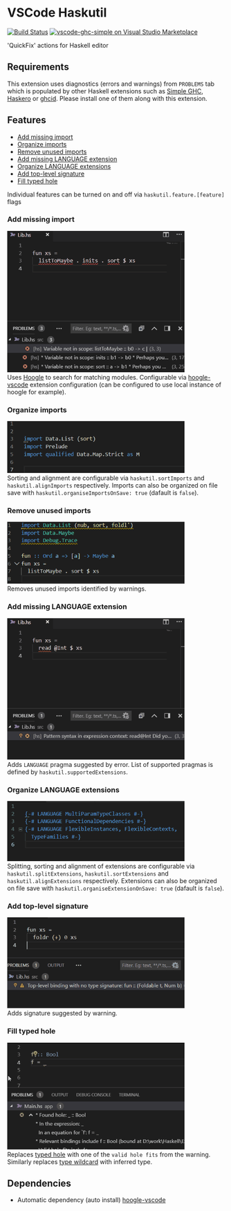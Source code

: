 # VSCode Haskutil
[![Build Status](https://travis-ci.org/EduardSergeev/vscode-haskutil.svg?branch=master)](https://travis-ci.org/EduardSergeev/vscode-haskutil)
[![vscode-ghc-simple on Visual Studio Marketplace](https://img.shields.io/vscode-marketplace/v/edka.haskutil.svg)](https://marketplace.visualstudio.com/items?itemName=Edka.haskutil)


'QuickFix' actions for Haskell editor  


## Requirements
This extension uses diagnostics (errors and warnings) from `PROBLEMS` tab which is populated by other Haskell extensions such as [Simple GHC](https://marketplace.visualstudio.com/items?itemName=dramforever.vscode-ghc-simple), [Haskero](https://marketplace.visualstudio.com/items?itemName=Vans.haskero) or [ghcid](https://marketplace.visualstudio.com/items?itemName=ndmitchell.haskell-ghcid). Please install one of them along with this extension.

## Features
 * [Add missing import](#add-missing-import)
 * [Organize imports](#organize-imports)
 * [Remove unused imports](#remove-unused-imports)
 * [Add missing LANGUAGE extension](#add-missing-language-extension)
 * [Organize LANGUAGE extensions](#organize-language-extensions)
 * [Add top-level signature](#add-top-level-signature)
 * [Fill typed hole](#fill-typed-hole)

Individual features can be turned on and off via `haskutil.feature.[feature]` flags

### Add missing import  
![Add missing import](/images/AddImport_sm.gif "Add missing import")  
Uses [Hoogle](https://www.haskell.org/hoogle/) to search for matching modules. Configurable via  [hoogle-vscode](https://marketplace.visualstudio.com/items?itemName=jcanero.hoogle-vscode) extension configuration (can be configured to use local instance of hoogle for example).

### Organize imports  
![Organize imports](/images/OrganizeImports_sm.gif "Organize imports")  
Sorting and alignment are configurable via `haskutil.sortImports` and `haskutil.alignImports` respectively. Imports can also be organized on file save with `haskutil.organiseImportsOnSave: true` (dafault is `false`).

### Remove unused imports
![Remove unused imports](/images/RemoveUnusedImports_sm.gif "Remove unused imports")  
Removes unused imports identified by warnings.

### Add missing LANGUAGE extension  
![Add extension](/images/AddExtension_sm.gif "Add extension")  
Adds `LANGUAGE` pragma suggested by error. List of supported pragmas is defined by `haskutil.supportedExtensions`.

### Organize LANGUAGE extensions  
![Organize extensions](/images/OrganizeExtensions_sm.gif "Organize extensions")  
Splitting, sorting and alignment of extensions are configurable via `haskutil.splitExtensions`, `haskutil.sortExtensions` and `haskutil.alignExtensions` respectively. Extensions can also be organized on file save with `haskutil.organiseExtensionOnSave: true` (dafault is `false`).

### Add top-level signature
![Add top-level signature](/images/AddSignature_sm.gif "Add top-level signature")  
Adds signature suggested by warning.

### Fill typed hole
![Fill typed hole](/images/FillTypedHole_sm.gif "Fill types hole")  
Replaces [typed hole](https://downloads.haskell.org/~ghc/8.6.4/docs/html/users_guide/glasgow_exts.html#typed-holes) with one of the `valid hole fits` from the warning.  
Similarly replaces [type wildcard](https://downloads.haskell.org/~ghc/8.6.4/docs/html/users_guide/glasgow_exts.html#type-wildcards) with inferred type.

## Dependencies

 * Automatic dependency (auto install) [hoogle-vscode](https://marketplace.visualstudio.com/items?itemName=jcanero.hoogle-vscode)
